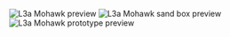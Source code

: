 
![L3a Mohawk preview](https://github.com/user-attachments/assets/3cc7dc0a-b2bf-4bda-bd73-aa2da9c97164)
![L3a Mohawk sand box preview](https://github.com/user-attachments/assets/98aa88de-42d3-42b9-aaf5-259252b6f8ea)
![L3a Mohawk prototype preview](https://github.com/user-attachments/assets/4c30fce1-e978-41cf-b3cc-6b247c973a70)
